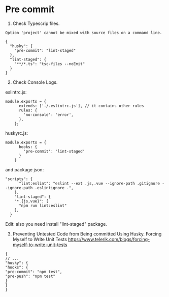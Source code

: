 # Pre commit

1. Check Typescrip files.

```
Option 'project' cannot be mixed with source files on a command line.
```

```
{
  "husky": {
    "pre-commit": "lint-staged"
  },
  "lint-staged": {
    "**/*.ts": "tsc-files --noEmit"
  }
}
```

2. Check Console Logs.

eslintrc.js:

```
module.exports = {
      extends: ['./.eslintrc.js'], // it contains other rules
      rules: {
        'no-console': 'error',
      },
    };
```

huskyrc.js:

```
module.exports = {
      hooks: {
        'pre-commit': 'lint-staged'
      }
    }
```

and package json:

```
"scripts": {
      "lint:eslint": "eslint --ext .js,.vue --ignore-path .gitignore --ignore-path .eslintignore .",
    },
    "lint-staged": {
    "*.{js,vue}": [
      "npm run lint:eslint"
    ],
  }

```

Edit: also you need install "lint-staged" package.

3. Preventing Untested Code from Being committed Using Husky.
   Forcing Myself to Write Unit Tests
   https://www.telerik.com/blogs/forcing-myself-to-write-unit-tests

```
{
// ...
"husky": {
"hooks": {
"pre-commit": "npm test",
"pre-push": "npm test"
}
}
}
```
